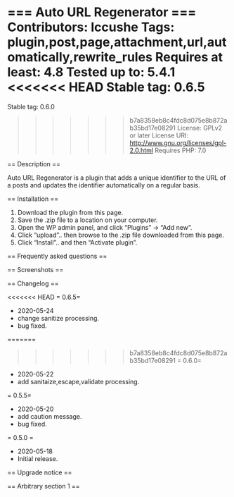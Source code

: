 === Auto URL Regenerator ===
Contributors: Iccushe
Tags: plugin,post,page,attachment,url,automatically,rewrite_rules
Requires at least: 4.8
Tested up to: 5.4.1
<<<<<<< HEAD
Stable tag: 0.6.5
=======
Stable tag: 0.6.0
>>>>>>> b7a8358eb8c4fdc8d075e8b872ab35bd17e08291
License: GPLv2 or later
License URI: http://www.gnu.org/licenses/gpl-2.0.html
Requires PHP: 7.0

== Description ==

Auto URL Regenerator is a plugin that adds a unique identifier to the URL of a posts and updates the identifier automatically on a regular basis.

== Installation ==

1. Download the plugin from this page.
2. Save the .zip file to a location on your computer.
3. Open the WP admin panel, and click “Plugins” -> “Add new”.
4. Click “upload”.. then browse to the .zip file downloaded from this page.
5. Click “Install”.. and then “Activate plugin”.

== Frequently asked questions ==


== Screenshots ==


== Changelog ==

<<<<<<< HEAD
= 0.6.5=
* 2020-05-24
* change sanitize processing.
* bug fixed.

=======
>>>>>>> b7a8358eb8c4fdc8d075e8b872ab35bd17e08291
= 0.6.0=
* 2020-05-22
* add sanitaize,escape,validate processing.

= 0.5.5=
* 2020-05-20
* add caution message.
* bug fixed.

= 0.5.0 =
* 2020-05-18
* Initial release.


== Upgrade notice ==



== Arbitrary section 1 ==
